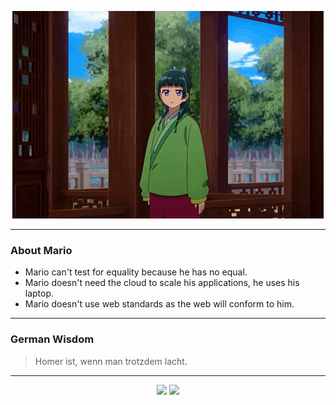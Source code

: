 <p align="center">
  <img src="assets/maomao.gif" />
</p>

---

### About Mario
- Mario can't test for equality because he has no equal.
- Mario doesn't need the cloud to scale his applications, he uses his laptop.
- Mario doesn't use web standards as the web will conform to him.

---

### German Wisdom
> Homer ist, wenn man trotzdem lacht.

---

<p align="center">
  <a>
    <img height="180em" src="https://github-readme-stats-eight-theta.vercel.app/api?username=Torfkopp&show_icons=true&theme=dark&include_all_commits=true&count_private=true"/>
  </a>
  <a href="https://github.com/Torfkopp?tab=repositories">
    <img height="180em" src="https://github-readme-stats-eight-theta.vercel.app/api/top-langs/?username=torfkopp&layout=compact&theme=dark&langs_count=8&hide=java"/>
  </a>
</p>
